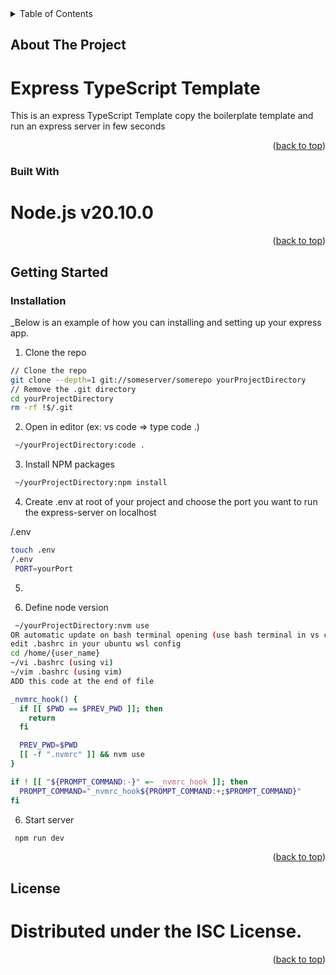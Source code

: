 <!-- TABLE OF CONTENTS -->
<details>
  <summary>Table of Contents</summary>
  <ol>
    <li>
      <a href="#about-the-project">About The Project</a>
      <ul>
        <li><a href="#built-with">Built With</a></li>
      </ul>
    </li>
    <li>
      <a href="#getting-started">Getting Started</a>
      <ul>
        <li><a href="#prerequisites">Prerequisites</a></li>
        <li><a href="#installation">Installation</a></li>
      </ul>
    </li>
    <li><a href="#usage">Usage</a></li>
    <li><a href="#roadmap">Roadmap</a></li>
    <li><a href="#contributing">Contributing</a></li>
    <li><a href="#license">License</a></li>
    <li><a href="#contact">Contact</a></li>
    <li><a href="#acknowledgments">Acknowledgments</a></li>
  </ol>
</details>



<!-- ABOUT THE PROJECT -->
## About The Project

# Express TypeScript Template

This is an express TypeScript Template
copy the boilerplate template and run an express server in few seconds

<p align="right">(<a href="#readme-top">back to top</a>)</p>



### Built With

# Node.js v20.10.0

<p align="right">(<a href="#readme-top">back to top</a>)</p>



<!-- GETTING STARTED -->
## Getting Started

### Installation

_Below is an example of how you can installing and setting up your express app.

1. Clone the repo

```sh
// Clone the repo
git clone --depth=1 git://someserver/somerepo yourProjectDirectory
// Remove the .git directory
cd yourProjectDirectory
rm -rf !$/.git
```
2. Open in editor (ex: vs code => type code .)

```sh
 ~/yourProjectDirectory:code .
```

3. Install NPM packages

```sh
 ~/yourProjectDirectory:npm install
 ```
4. Create .env at root of your project and choose the port you want to run the express-server on localhost

/.env
```sh
touch .env
/.env
 PORT=yourPort
```

5.

4. Define node version

```sh
 ~/yourProjectDirectory:nvm use
OR automatic update on bash terminal opening (use bash terminal in vs code with WSL in windows)
edit .bashrc in your ubuntu wsl config
cd /home/{user_name}
~/vi .bashrc (using vi)
~/vim .bashrc (using vim)
ADD this code at the end of file

_nvmrc_hook() {
  if [[ $PWD == $PREV_PWD ]]; then
    return
  fi

  PREV_PWD=$PWD
  [[ -f ".nvmrc" ]] && nvm use
}

if ! [[ "${PROMPT_COMMAND:-}" =~ _nvmrc_hook ]]; then
  PROMPT_COMMAND="_nvmrc_hook${PROMPT_COMMAND:+;$PROMPT_COMMAND}"
fi
 ```

6. Start server
```sh
 npm run dev
```

<p align="right">(<a href="#readme-top">back to top</a>)</p>

## License

# Distributed under the ISC License.

<p align="right">(<a href="#readme-top">back to top</a>)</p>
